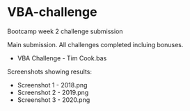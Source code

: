 # VBA-challenge
Bootcamp week 2 challenge submission

Main submission. All challenges completed incluing bonuses. 
- VBA Challenge - Tim Cook.bas

Screenshots showing results:
- Screenshot 1 - 2018.png
- Screenshot 2 - 2019.png
- Screenshot 3 - 2020.png
